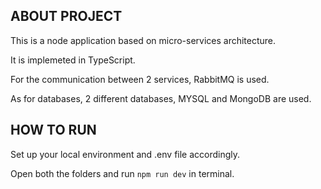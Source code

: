 ## ABOUT PROJECT

This is a node application based on micro-services architecture.

It is implemeted in TypeScript.

For the communication between 2 services, RabbitMQ is used.

As for databases, 2 different databases, MYSQL and MongoDB are used.

## HOW TO RUN

Set up your local environment and .env file accordingly.

Open both the folders and run `npm run dev` in terminal.

